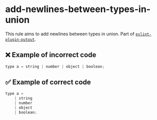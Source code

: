 # add-newlines-between-types-in-union

This rule aims to add newlines between types in union. Part of [`eslint-plugin-putout`](https://github.com/coderaiser/putout/tree/master/packages/eslint-plugin-putout#rules).

## ❌ Example of incorrect code

```js
type a = string | number | object | boolean;
```

## ✅ Example of correct code

```js
type a =
    | string
    | number
    | object
    | boolean;
```
